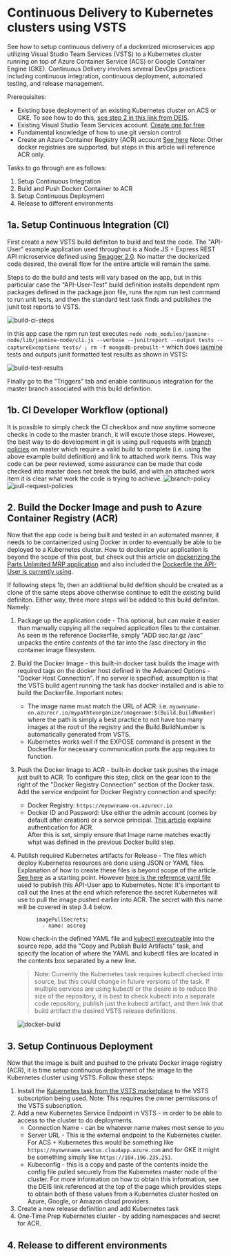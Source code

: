 # Continuous Delivery to Kubernetes clusters using VSTS

See how to setup continuous delivery of a dockerized microservices app utilizing Visual Studio Team Services (VSTS) to a Kubernetes cluster running on top of Azure Container Service (ACS) or Google Container Engine (GKE).  Continuous Delivery involves several DevOps practices including continuous integration, continuous deployment, automated testing, and release management.

Prerequisites:

- Existing base deployment of an existing Kubernetes cluster on ACS or GKE.  To see how to do this, [see step 2 in this link from DEIS](https://deis.com/docs/workflow/quickstart/).
- Existing Visual Studio Team Services account.  [Create one for free](https://go.microsoft.com/fwlink/?LinkId=307137)
- Fundamental knowledge of how to use git version control
- Create an Azure Container Registry (ACR) account [See here](https://docs.microsoft.com/azure/container-registry/container-registry-get-started-portal)  Note: Other docker registries are supported, but steps in this article will reference ACR only.

Tasks to go through are as follows:

1. Setup Continuous Integration
1. Build and Push Docker Container to ACR
1. Setup Continuous Deployment
1. Release to different environments

## 1a. Setup Continuous Integration (CI)

First create a new VSTS build definiton to build and test the code.  The "API-User" example application used throughout is a Node.JS + Express REST API microservice defined using [Swagger 2.0](http://swagger.io/).  No matter the dockerized code desired, the overall flow for the entire article will remain the same.

Steps to do the build and tests will vary based on the app, but in this particular case the "API-User-Test" build definition installs dependent npm packages defined in the package.json file, runs the npm run test command to run unit tests, and then the standard test task finds and publishes the junit test reports to VSTS.

![build-ci-steps](./media/build-ci-steps.jpg)

In this app case the npm run test executes `node node_modules/jasmine-node/lib/jasmine-node/cli.js --verbose --junitreport --output tests --captureExceptions tests/ ; rm -f mongodb-prebuilt-*` which does [jasmine](https://jasmine.github.io/) tests and outputs junit formatted test results as shown in VSTS:

![build-test-results](./media/build-test-results.jpg)


Finally go to the "Triggers" tab and enable continuous integration for the master branch associated with this build definition.

## 1b. CI Developer Workflow (optional)

It is possible to simply check the CI checkbox and now anytime someone checks in code to the master branch, it will excute those steps.  However, the best way to do development in git is using pull requests with [branch policies](https://www.visualstudio.com/en-us/docs/git/branch-policies) on master which require a valid build to complete (i.e. using the above example build definition) and link to attached work items.  This way code can be peer reviewed, some assurance can be made that code checked into master does not break the build, and with an attached work item it is clear what work the code is trying to achieve.
![branch-policy](./media/branch-policy.jpg)
![pull-request-policies](./media/pull-request-policies.jpg)

## 2. Build the Docker Image and push to Azure Container Registry (ACR)

Now that the app code is being built and tested in an automated manner, it needs to be containerized using Docker in order to eventually be able to be deployed to a Kubernetes cluster. How to dockerize your application is beyond the scope of this post, but check out this article on [dockerizing the Parts Unlimited MRP application](https://microsoft.github.io/PartsUnlimitedMRP/adv/adv-21-Docker.html) and also included the [Dockerfile the API-User is currently using](./code/Dockerfile).

If following steps 1b, then an additional build defition should be created as a clone of the same steps above otherwise continue to edit the existing build definiton.  Either way, three more steps will be added to this build definiton. Namely:

1. Package up the application code - This optional, but can make it easier than manually copying all the required application files to the container.  As seen in the reference Dockerfile, simply "ADD asc.tar.gz /asc" unpacks the entire contents of the tar into the /asc directory in the container image filesystem.
1. Build the Docker Image - this built-in docker task builds the image with required tags on the docker host defined in the Advanced Options - "Docker Host Connection".  If no server is specified, assumption is that the VSTS build agent running the task has docker installed and is able to build the Dockerfile.  Important notes:
    - The image name must match the URL of ACR.  i.e. `myownname-on.azurecr.io/mypathtoorganize/imagename:$(Build.BuildNumber)` where the path is simply a best practice to not have too many images at the root of the registry and the Build.BuildNumber is automatically generated from VSTS.
    - Kubernetes works well if the EXPOSE command is present in the Dockerfile for necessary communication ports the app requires to function.
1. Push the Docker Image to ACR - built-in docker task pushes the image just built to ACR.  To configure this step, click on the gear icon to the right of the "Docker Registry Connection" section of the Docker task.  Add the service endpoint for Docker Registry connection and specify:
    - Docker Registry: `https://myownname-on.azurecr.io`
    - Docker ID and Password: Use either the admin account (comes by default after creation) or a service principal.  [This article](https://docs.microsoft.com/azure/container-registry/container-registry-authentication) explains authentication for ACR.  
  After this is set, simply ensure that Image name matches exactly what was defined in the previous Docker build step.

1. Publish required Kubernetes artifacts for Release - The files which deploy Kubernetes resources are done using JSON or YAML files.  Explanation of how to create these files is beyond scope of the article. [See here](https://kubernetes.io/docs/concepts/abstractions/overview/) as a starting point. However [here is the reference yaml file](./code/api-user.yaml) used to publish this API-User app to Kubernetes.  Note: It's important to call out the lines at the end which reference the secret Kubernetes will use to pull the image pushed earlier into ACR.  The secret with this name will be covered in step 3.4 below.

    ``` language: YAML
          imagePullSecrets:
            - name: ascreg
    ```

    Now check-in the defined YAML file and [kubectl executeable](https://kubernetes.io/docs/user-guide/prereqs/) into the source repo, add the "Copy and Publish Build Artifacts" task, and specify the location of where the YAML and kubectl files are located in the contents box separated by a new line.
     > Note: Currently the Kubernetes task requires kubectl checked into source, but this could change in future versions of the task.  If multiple services are using kubectl or the desire is to reduce the size of the repository, it is best to check kubectl into a separate code repository, publish just the kubectl artifact, and then link that build artifact the desired VSTS release definitions.

    ![docker-build](./media/docker-build.jpg)

## 3. Setup Continuous Deployment

Now that the image is built and pushed to the private Docker image registry (ACR), it is time setup continuous deployment of the image to the Kubernetes cluster using VSTS.  Follow these steps:

1. Install the [Kubernetes task from the VSTS marketplace](https://github.com/TsuyoshiUshio/KubernetesTask) to the VSTS subscription being used. Note: This requires the owner permissions of the VSTS subscription.
1. Add a new Kubernetes Service Endpoint in VSTS -  in order to be able to access to the cluster to do deployments.
    - Connection Name - can be whatever name makes most sense to you
    - Server URL - This is the external endpoint to the Kubernetes cluster.  For ACS + Kubernetes this would be something like `https://myownname.westus.cloudapp.azure.com` and for GKE it might be something simply like `https://104.196.235.251`.
    - Kubeconfig - this is a copy and paste of the contents inside the config file pulled securely from the Kubernetes master node of the cluster.  For more information on how to obtain this information, see the DEIS link referenced at the top of the page which provides steps to obtain both of these values from a Kubernetes cluster hosted on Azure, Google, or Amazon cloud providers.
1. Create a new release definition and add Kubernetes task
1. One-Time Prep Kubernetes cluster - by adding namespaces and secret for ACR.

## 4. Release to different environments